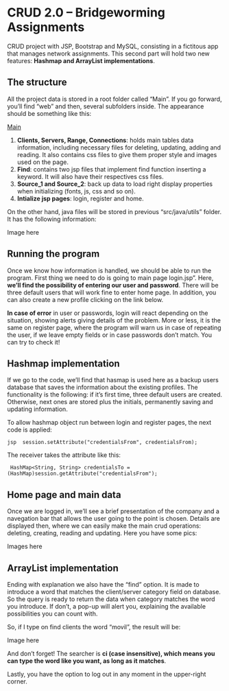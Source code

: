 # CRUD 2.0 – Bridgeworming Assignments

CRUD project with JSP, Bootstrap and MySQL, consisting in a fictitous app that manages network assignments. This second part will hold two new features: **Hashmap and ArrayList implementations**.

## The structure

All the project data is stored in a root folder called “Main”. If you go forward, you’ll find “web” and then, several subfolders inside. The appearance should be something like this:

[Main](https://github.com/ivanmirandastavenuiter/CRUD-2.0/tree/master/pics/img-1.PNG)

1. **Clients, Servers, Range, Connections**: holds main tables data information, including necessary files for deleting, updating, adding and reading. It also contains css files to give them proper style and images used on the page.
2. **Find**: contains two jsp files that implement find function inserting a keyword. It will also have their respectives css files. 
3. **Source_1 and Source_2**: back up data to load right display properties when initializing (fonts, js, css and so on).
4. **Intialize jsp pages**: login, register and home.

On the other hand, java files will be stored in previous “src/java/utils” folder. It has the following information:

Image here

## Running the program

Once we know how information is handled, we should be able to run the program. First thing we need to do is going to main page login.jsp”. Here, **we’ll find the possibility of entering our user and password**. There will be three default users that will work fine to enter home page. In addition, you can also create a new profile clicking on the link below. 

**In case of error** in user or passwords, login will react depending on the situation, showing alerts giving details of the problem. More or less, it is the same on register page, where the program will warn us in case of repeating the user, if we leave empty fields or in case passwords don’t match. You can try to check it!

## Hashmap implementation

If we go to the code, we’ll find that hasmap is used here as a backup users database that saves the information about the existing profiles. The functionality is the following: if it’s first time, three default users are created. Otherwise, next ones are stored plus the initials, permanently saving and updating information. 

To allow hashmap object run between login and register pages, the next code is applied:

`jsp 
session.setAttribute("credentialsFrom", credentialsFrom);
`

The receiver takes the attribute like this:

` 
HashMap<String, String> credentialsTo = (HashMap)session.getAttribute("credentialsFrom");
`

## Home page and main data

Once we are logged in, we’ll see a brief presentation of the company and a navegation bar that allows the user going to the point is chosen. Details are displayed then, where we can easily make the main crud operations: deleting, creating, reading and updating. Here you have some pics:

Images here

## ArrayList implementation

Ending with explanation we also have the “find” option. It is made to introduce a word that matches the client/server category field on database. So the query is ready to return the data when category matches the word you introduce. If don’t, a pop-up will alert you, explaining the available possibilities you can count with. 

So, if I type on find clients the word “movil”, the result will be:

Image here

And don’t forget! The searcher is **ci (case insensitive), which means you can type the word like you want, as long as it matches**.

Lastly, you have the option to log out in any moment in the upper-right corner. 

